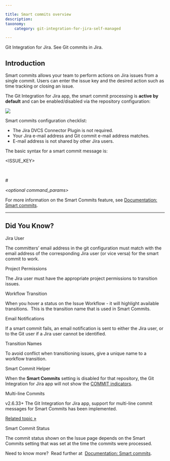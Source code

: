 ```yaml
---

title: Smart commits overview
description:
taxonomy:
    category: git-integration-for-jira-self-managed

---
```




Git Integration for Jira. See Git commits in Jira.

## **Introduction**

Smart commits allows your team to perform actions on Jira issues from a single commit. Users can enter the issue key and the desired action such as time tracking or closing an issue.

The Git Integration for Jira app, the smart commit processing is **active by default** and can be enabled/disabled via the repository configuration:

![](https://bigbrassband.com/docimgs/smart-commit-setting.png)

Smart commits configuration checklist:

*   The Jira DVCS Connector Plugin is not required.
*   Your Jira e-mail address and Git commit e-mail address matches.
*   E-mail address is not shared by other Jira users.

The basic syntax for a smart commit message is:

<ISSUE\_KEY> 

_<ignored text>_ 

#<command> 

_<optional command\_params>_





For more information on the Smart Commits feature, see [Documentation: Smart commits](/git-integration-for-jira-self-managed/Smart-commits).



* * *



## **Did You Know?**





Jira User

The committers’ email address in the git configuration must match with the email address of the corresponding Jira user (or vice versa) for the smart commit to work.



Project Permissions

The Jira user must have the appropriate project permissions to transition issues.



Workflow Transition

When you hover a status on the Issue Workflow - it will highlight available transitions.  This is the transition name that is used in Smart Commits.



Email Notifications

If a smart commit fails, an email notification is sent to either the Jira user, or to the Git user if a Jira user cannot be identified.



Transition Names

To avoid conflict when transitioning issues, give a unique name to a workflow transition.



Smart Commit Helper

When the **Smart Commits** setting is disabled for that repository, the Git Integration for Jira app will not show the [COMMIT indicators](/wiki/spaces/GIJDC/pages/1930398529/Smart+commits+helper).



Multi-line Commits

v2.6.33+ The Git Integration for Jira app, support for multi-line commit messages for Smart Commits has been implemented.

[Related topic »](https://bigbrassband.atlassian.net/wiki/spaces/GIJDC/pages/1930398446/Advanced+examples#multi-line)



Smart Commit Status

The commit status shown on the Issue page depends on the Smart Commits setting that was set at the time the commits were processed.

Need to know more?  Read further at  [Documentation: Smart commits](/git-integration-for-jira-self-managed/Smart-commits).

